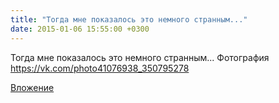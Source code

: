 ```yaml
---
title: "Тогда мне показалось это немного странным..."
date: 2015-01-06 15:55:00 +0300
---
```


Тогда мне показалось это немного странным...
Фотография
https://vk.com/photo41076938_350795278

[Вложение](https://vk.com/photo41076938_350795278)
